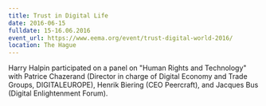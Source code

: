 ```yaml
---
title: Trust in Digital Life
date: 2016-06-15
fulldate: 15-16.06.2016
event_url: https://www.eema.org/event/trust-digital-world-2016/
location: The Hague
---
```


Harry Halpin participated on a panel on "Human Rights and Technology" with Patrice Chazerand (Director in charge of Digital Economy and Trade Groups, DIGITALEUROPE), Henrik Biering (CEO Peercraft), and Jacques Bus (Digital Enlightenment Forum).
